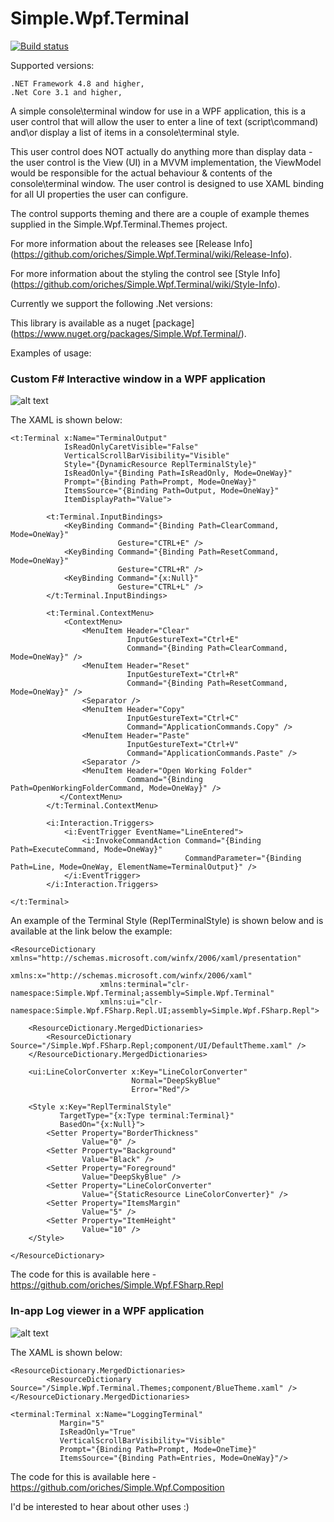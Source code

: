 Simple.Wpf.Terminal
===================

[![Build status](https://ci.appveyor.com/api/projects/status/q6156o3477vsss4p/branch/master?svg=true)](https://ci.appveyor.com/project/oriches/simple-wpf-terminal/branch/master)

Supported versions:

	.NET Framework 4.8 and higher,
	.Net Core 3.1 and higher,

A simple console\\terminal window for use in a WPF application, this is a user control that will allow the user to enter a line of text (script\\command) and\or display a list of items in a console\\terminal style.

This user control does NOT actually do anything more than display data - the user control is the View (UI) in a MVVM implementation, the ViewModel would be responsible for the actual behaviour & contents of the console\\terminal window. The user control is designed to use XAML binding for all UI properties the user can configure.

The control supports theming and there are a couple of example themes supplied in the Simple.Wpf.Terminal.Themes project.

For more information about the releases see [Release Info] (https://github.com/oriches/Simple.Wpf.Terminal/wiki/Release-Info).

For more information about the styling the control see [Style Info] (https://github.com/oriches/Simple.Wpf.Terminal/wiki/Style-Info).

Currently we support the following .Net versions:
	
This library is available as a nuget [package] (https://www.nuget.org/packages/Simple.Wpf.Terminal/).

Examples of usage:

### Custom F# Interactive window in a WPF application
![alt text](https://raw.github.com/oriches/Simple.Wpf.Terminal/master/Readme%20Images/fsharp_repl.png "F# Interactive window")

The XAML is shown below:

```XAML
<t:Terminal x:Name="TerminalOutput"
            IsReadOnlyCaretVisible="False"
            VerticalScrollBarVisibility="Visible"
            Style="{DynamicResource ReplTerminalStyle}"
            IsReadOnly="{Binding Path=IsReadOnly, Mode=OneWay}"
            Prompt="{Binding Path=Prompt, Mode=OneWay}"
            ItemsSource="{Binding Path=Output, Mode=OneWay}"
            ItemDisplayPath="Value">

        <t:Terminal.InputBindings>
            <KeyBinding Command="{Binding Path=ClearCommand, Mode=OneWay}"
                        Gesture="CTRL+E" />
            <KeyBinding Command="{Binding Path=ResetCommand, Mode=OneWay}"
                        Gesture="CTRL+R" />
            <KeyBinding Command="{x:Null}"
                        Gesture="CTRL+L" />
        </t:Terminal.InputBindings>

        <t:Terminal.ContextMenu>
            <ContextMenu>
                <MenuItem Header="Clear"
                          InputGestureText="Ctrl+E"
                          Command="{Binding Path=ClearCommand, Mode=OneWay}" />
                <MenuItem Header="Reset"
                          InputGestureText="Ctrl+R"
                          Command="{Binding Path=ResetCommand, Mode=OneWay}" />
                <Separator />
                <MenuItem Header="Copy"
                          InputGestureText="Ctrl+C"
                          Command="ApplicationCommands.Copy" />
                <MenuItem Header="Paste"
                          InputGestureText="Ctrl+V"
                          Command="ApplicationCommands.Paste" />
                <Separator />
                <MenuItem Header="Open Working Folder"
                          Command="{Binding Path=OpenWorkingFolderCommand, Mode=OneWay}" />
           </ContextMenu>
        </t:Terminal.ContextMenu>

        <i:Interaction.Triggers>
            <i:EventTrigger EventName="LineEntered">
                <i:InvokeCommandAction Command="{Binding Path=ExecuteCommand, Mode=OneWay}"
                                       CommandParameter="{Binding Path=Line, Mode=OneWay, ElementName=TerminalOutput}" />
            </i:EventTrigger>
        </i:Interaction.Triggers>

</t:Terminal>
```
An example of the Terminal Style (ReplTerminalStyle) is shown below and is available at the link below the example:

```XAML
<ResourceDictionary xmlns="http://schemas.microsoft.com/winfx/2006/xaml/presentation"
                    xmlns:x="http://schemas.microsoft.com/winfx/2006/xaml"
                    xmlns:terminal="clr-namespace:Simple.Wpf.Terminal;assembly=Simple.Wpf.Terminal"
                    xmlns:ui="clr-namespace:Simple.Wpf.FSharp.Repl.UI;assembly=Simple.Wpf.FSharp.Repl">

    <ResourceDictionary.MergedDictionaries>
        <ResourceDictionary Source="/Simple.Wpf.FSharp.Repl;component/UI/DefaultTheme.xaml" />
    </ResourceDictionary.MergedDictionaries>

    <ui:LineColorConverter x:Key="LineColorConverter"
                           Normal="DeepSkyBlue"
                           Error="Red"/>

    <Style x:Key="ReplTerminalStyle"
           TargetType="{x:Type terminal:Terminal}"
           BasedOn="{x:Null}">
        <Setter Property="BorderThickness"
                Value="0" />
        <Setter Property="Background"
                Value="Black" />
        <Setter Property="Foreground"
                Value="DeepSkyBlue" />
        <Setter Property="LineColorConverter"
                Value="{StaticResource LineColorConverter}" />
        <Setter Property="ItemsMargin"
                Value="5" />
        <Setter Property="ItemHeight"
                Value="10" />
    </Style>

</ResourceDictionary>
```

The code for this is available here - https://github.com/oriches/Simple.Wpf.FSharp.Repl

### In-app Log viewer in a WPF application
![alt text](https://raw.github.com/oriches/Simple.Wpf.Terminal/master/Readme%20Images/log_window.png "Log window")

The XAML is shown below:

```XAML
<ResourceDictionary.MergedDictionaries>
        <ResourceDictionary Source="/Simple.Wpf.Terminal.Themes;component/BlueTheme.xaml" />
</ResourceDictionary.MergedDictionaries>
    
<terminal:Terminal x:Name="LoggingTerminal"
		   Margin="5"
		   IsReadOnly="True"
		   VerticalScrollBarVisibility="Visible"
		   Prompt="{Binding Path=Prompt, Mode=OneTime}"
		   ItemsSource="{Binding Path=Entries, Mode=OneWay}"/>
```

The code for this is available here - https://github.com/oriches/Simple.Wpf.Composition


I'd be interested to hear about other uses :)

